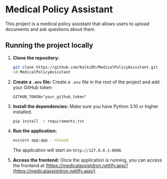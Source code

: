 # Medical Policy Assistant

This project is a medical policy assistant that allows users to upload documents and ask questions about them.

## Running the project locally

1. **Clone the repository:**
   ```bash
   git clone https://github.com/KalkiDh/MedicalPolicyAssistant.git
   cd MedicalPolicyAssistant
   ```

2. **Create a `.env` file:**
   Create a `.env` file in the root of the project and add your GitHub token:
   ```
   GITHUB_TOKEN="your_github_token"
   ```

3. **Install the dependencies:**
   Make sure you have Python 3.10 or higher installed.
   ```bash
   pip install -r requirements.txt
   ```

4. **Run the application:**
   ```bash
   uvicorn app:app --reload
   ```
   The application will start on `http://127.0.0.1:8000`.

5. **Access the frontend:**
   Once the application is running, you can access the frontend at [https://medicalassistdron.netlify.app/](https://medicalassistdron.netlify.app/).


